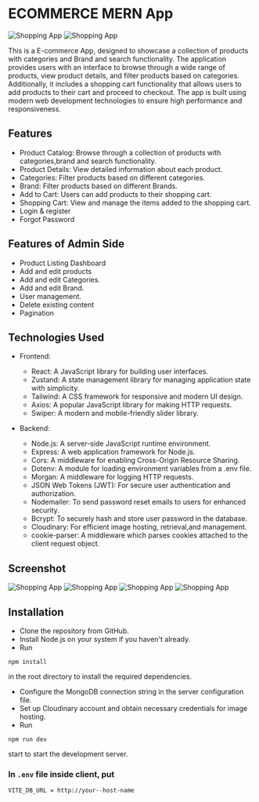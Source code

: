 # ECOMMERCE MERN App

![Shopping App](https://github.com/Ajith101/MERN_ECOMMERCE/assets/41799543/74018846-dd40-4883-ba9f-f27965ade4a2)
![Shopping App](https://github.com/Ajith101/MERN_ECOMMERCE/assets/41799543/85523db2-0353-4e56-867f-0459384946a7)

This is a E-commerce App, designed to showcase a collection of products with categories and Brand and search functionality. The application provides users with an interface to browse through a wide range of products, view product details, and filter products based on categories. Additionally, it includes a shopping cart functionality that allows users to add products to their cart and proceed to checkout. The app is built using modern web development technologies to ensure high performance and responsiveness.

## Features

- Product Catalog: Browse through a collection of products with categories,brand and search functionality.
- Product Details: View detailed information about each product.
- Categories: Filter products based on different categories.
- Brand: Filter products based on different Brands.
- Add to Cart: Users can add products to their shopping cart.
- Shopping Cart: View and manage the items added to the shopping cart.
- Login & register
- Forgot Password

## Features of Admin Side

- Product Listing Dashboard
- Add and edit products
- Add and edit Categories.
- Add and edit Brand.
- User management.
- Delete existing content
- Pagination

## Technologies Used

- Frontend:

  - React: A JavaScript library for building user interfaces.
  - Zustand: A state management library for managing application state with simplicity.
  - Tailwind: A CSS framework for responsive and modern UI design.
  - Axios: A popular JavaScript library for making HTTP requests.
  - Swiper: A modern and mobile-friendly slider library.

- Backend:
  - Node.js: A server-side JavaScript runtime environment.
  - Express: A web application framework for Node.js.
  - Cors: A middleware for enabling Cross-Origin Resource Sharing.
  - Dotenv: A module for loading environment variables from a .env file.
  - Morgan: A middleware for logging HTTP requests.
  - JSON Web Tokens (JWT): For secure user authentication and authorization.
  - Nodemailer: To send password reset emails to users for enhanced security.
  - Bcrypt: To securely hash and store user password in the database.
  - Cloudinary: For efficient image hosting, retrieval,and management.
  - cookie-parser: A middleware which parses cookies attached to the client request object.

## Screenshot

![Shopping App](https://github.com/Ajith101/MERN_ECOMMERCE/assets/41799543/1f1a3fea-f8d3-4721-812c-9add1190a247)
![Shopping App](https://github.com/Ajith101/MERN_ECOMMERCE/assets/41799543/affa9124-ab77-4764-8a8e-3003bb738402)
![Shopping App](https://github.com/Ajith101/MERN_ECOMMERCE/assets/41799543/8a53a10c-2c5a-44a4-9e17-dd37cdca44fb)
![Shopping App](https://github.com/Ajith101/MERN_ECOMMERCE/assets/41799543/77e719eb-9962-4396-83e0-4ec5ae1daa32)

## Installation

- Clone the repository from GitHub.
- Install Node.js on your system if you haven't already.
- Run

```
npm install
```

in the root directory to install the required dependencies.

- Configure the MongoDB connection string in the server configuration file.
- Set up Cloudinary account and obtain necessary credentials for image hosting.
- Run

```
npm run dev
```

start to start the development server.

### In `.env` file inside client, put

```
VITE_DB_URL = http://your--host-name
```
